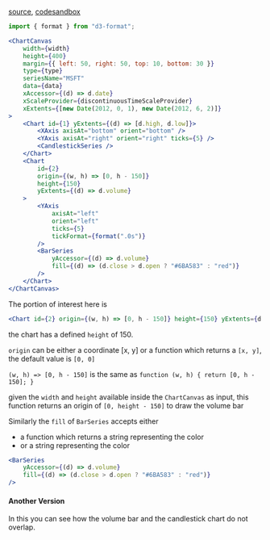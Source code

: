 [source](https://github.com/kossidts/react-stockcharts/blob/master/docs/lib/charts/CandleStickStockScaleChartWithVolumeBarV2.js), [codesandbox](https://codesandbox.io/s/github/rrag/react-stockcharts-examples2/tree/master/examples/CandleStickStockScaleChartWithVolumeBarV2)

```js
import { format } from "d3-format";
```

```jsx
<ChartCanvas
    width={width}
    height={400}
    margin={{ left: 50, right: 50, top: 10, bottom: 30 }}
    type={type}
    seriesName="MSFT"
    data={data}
    xAccessor={(d) => d.date}
    xScaleProvider={discontinuousTimeScaleProvider}
    xExtents={[new Date(2012, 0, 1), new Date(2012, 6, 2)]}
>
    <Chart id={1} yExtents={(d) => [d.high, d.low]}>
        <XAxis axisAt="bottom" orient="bottom" />
        <YAxis axisAt="right" orient="right" ticks={5} />
        <CandlestickSeries />
    </Chart>
    <Chart
        id={2}
        origin={(w, h) => [0, h - 150]}
        height={150}
        yExtents={(d) => d.volume}
    >
        <YAxis
            axisAt="left"
            orient="left"
            ticks={5}
            tickFormat={format(".0s")}
        />
        <BarSeries
            yAccessor={(d) => d.volume}
            fill={(d) => (d.close > d.open ? "#6BA583" : "red")}
        />
    </Chart>
</ChartCanvas>
```

The portion of interest here is

```jsx
<Chart id={2} origin={(w, h) => [0, h - 150]} height={150} yExtents={d => d.volume}>
```

the chart has a defined `height` of 150.

`origin` can be either a coordinate [x, y] or a function which returns a `[x, y]`, the default value is `[0, 0]`

`(w, h) => [0, h - 150]` is the same as `function (w, h) { return [0, h - 150]; }`

given the `width` and `height` available inside the `ChartCanvas` as input, this function returns an origin of `[0, height - 150]` to draw the volume bar

Similarly the `fill` of `BarSeries` accepts either

-   a function which returns a string representing the color
-   or a string representing the color

```jsx
<BarSeries
    yAccessor={(d) => d.volume}
    fill={(d) => (d.close > d.open ? "#6BA583" : "red")}
/>
```

#### Another Version

In this you can see how the volume bar and the candlestick chart do not overlap.
